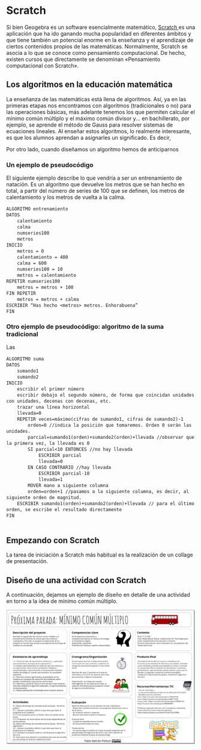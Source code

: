 # Scratch

Si bien Geogebra es un software esencialmente matemático, [Scratch ](https://scratch.mit.edu/)es una aplicación que ha ido ganando mucha popularidad en diferentes ámbitos y que tiene también un potencial enorme en la enseñanza y el aprendizaje de ciertos contenidos propios de las matemáticas. Normalmente, Scratch se asocia a lo que se conoce como pensamiento computacional. De hecho, existen cursos que directamente se denominan «Pensamiento computacional con Scratch».

## Los algoritmos en la educación matemática

La enseñanza de las matemáticas está llena de algoritmos. Así, ya en las primeras etapas nos encontramos con algoritmos \(tradicionales o no\) para las operaciones básicas, más adelante tenemos los que permiten calcular el mínimo común múltiplo y el máximo común divisor y... en bachillerato, por ejemplo, se aprende el método de Gauss para resolver sistemas de ecuaciones lineales. Al enseñar estos algoritmos, lo realmente interesante, es que los alumnos aprendan a asignarles un significado. Es decir,

Por otro lado, cuando diseñamos un algoritmo hemos de anticiparnos

### Un ejemplo de pseudocódigo

El siguiente ejemplo describe lo que vendría a ser un entrenamiento de natación. Es un algoritmo que devuelve los metros que se han hecho en total, a partir del número de series de 100 que se definen, los metros de calentamiento y los metros de vuelta a la calma.

```
ALGORITMO entrenamiento
DATOS
    calentamiento  
    calma
    numseries100
    metros
INICIO
    metros = 0
    calentamiento = 400
    calma = 600
    numseries100 = 10
    metros = calentamiento
REPETIR numseries100
    metros = metros + 100
FIN REPETIR
    metros = metros + calma
ESCRIBIR “Has hecho <metros> metros. Enhorabuena”
FIN
```

### Otro ejemplo de pseudocódigo: algoritmo de la suma tradicional

Las

```
ALGORITMO suma
DATOS
    sumando1
    sumando2
INICIO
    escribir el primer número
    escribir debajo el segundo número, de forma que coincidan unidades con unidades, decenas con decenas, etc.
    trazar una línea horizontal
    llevada=0
    REPETIR veces=máximo(cifras de sumando1, cifras de sumando2)-1
        orden=0 //indica la posición que tomaremos. Orden 0 serán las unidades.
        parcial=sumando1(orden)+sumando2(orden)+llevada //observar que la primera vez, la llevada es 0
        SI parcial<10 ENTONCES //no hay llevada
            ESCRIBIR parcial
            llevada=0
        EN CASO CONTRARIO //hay llevada
            ESCRIBIR parcial-10
            llevada=1
        MOVER mano a siguiente columna    
        orden=orden+1 //pasamos a la siguiente columna, es decir, al siguiente orden de magnitud.     
    ESCRIBIR sumando1(orden)+sumando2(orden)+llevada // para el último orden, se escribe el resultado directamente
FIN    
    
```

## Empezando con Scratch

La tarea de iniciación a Scratch más habitual es la realización de un collage de presentación.

## Diseño de una actividad con Scratch

A continuación, dejamos un ejemplo de diseño en detalle de una actividad en torno a la idea de mínimo común múltiplo.

![](/otros-recursos/assets/scratch_canvas.png)

